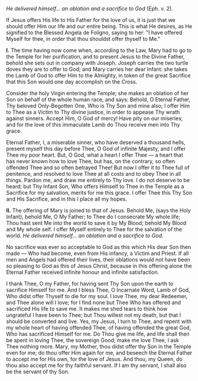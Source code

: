 
*He delivered himself... an oblation and a sacrifice to God* (Eph. v. 2).

If Jesus offers His life to His Father for the love of us, it is just that we should offer Him our life and our entire being. This is what He desires, as He signified to the Blessed Angela de Foligno, saying to her: \"I have offered Myself for thee, in order that thou shouldst offer thyself to Me.\"

**I\.** The time having now come when, according to the Law, Mary had to go to the Temple for her purification, and to present Jesus to the Divine Father, behold she sets out in company with Joseph. Joseph carries the two turtle doves they are to offer to God; and Mary carries her dear Infant: she takes the Lamb of God to offer Him to the Almighty, in token of the great Sacrifice that this Son would one day accomplish on the Cross.

Consider the holy Virgin entering the Temple; she makes an oblation of her Son on behalf of the whole human race, and says: Behold, O Eternal Father, Thy beloved Only-Begotten One, Who is Thy Son and mine also; I offer Him to Thee as a Victim to Thy divine justice, in order to appease Thy wrath against sinners. Accept Him, O God of mercy! Have pity on our miseries; and for the love of this immaculate Lamb do Thou receive men into Thy grace.

Eternal Father, I, a miserable sinner, who have deserved a thousand hells, present myself this day before Thee, O God of infinite Majesty, and I offer Thee my poor heart. But, O God, what a heart I offer Thee — a heart that has never known how to love Thee, but has, on the contrary, so often offended Thee and so often betrayed Thee! But now I offer it to Thee full of penitence, and resolved to love Thee at all costs and to obey Thee in all things. Pardon me, and draw me entirely to Thy love. I do not deserve to be heard; but Thy Infant Son, Who offers Himself to Thee in the Temple as a Sacrifice for my salvation, merits for me this grace. I offer Thee this Thy Son and His Sacrifice, and in this I place all my hopes.

**II\.** The offering of Mary is joined to that of Jesus. Behold Me, (says the Holy Infant), behold Me, O My Father; to Thee do I consecrate My whole life; Thou hast sent Me into the world to save it by My Blood; behold My Blood and My whole self. I offer Myself entirely to Thee for the salvation of the world. *He delivered himself... an oblation and a sacrifice to God.*

No sacrifice was ever so acceptable to God as this which His dear Son then made — Who had become, even from His infancy, a Victim and Priest. If all men and Angels had offered their lives, their oblations would not have been so pleasing to God as this of Jesus Christ, because in this offering alone the Eternal Father received infinite honour and infinite satisfaction.

I thank Thee, O my Father, for having sent Thy Son upon the earth to sacrifice Himself for me. And I bless Thee, O Incarnate Word, Lamb of God, Who didst offer Thyself to die for my soul. I love Thee, my dear Redeemer, and Thee alone will I love; for I find none but Thee Who has offered and sacrificed His life to save me. It makes me shed tears to think how ungrateful I have been to Thee; but Thou willest not my death, but that I should be converted and live. Yes, my Jesus, I turn to Thee, and repent with my whole heart of having offended Thee, of having offended the great God, Who has sacrificed Himself for me. Do Thou give me life, and life shall then be spent in loving Thee, the sovereign Good; make me love Thee, I ask Thee nothing more. Mary, my Mother, thou didst offer thy Son in the Temple even for me; do thou offer Him again for me, and beseech the Eternal Father to accept me for His own, for the love of Jesus. And thou, my Queen, do thou also accept me for thy faithful servant. If I am thy servant, I shall also be the servant of thy Son.

